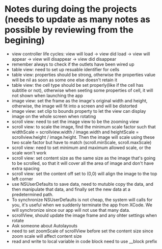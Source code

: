 # Notes during doing the projects (needs to update as many notes as possible by reviewing from the begining)

- view controller life cycles: view will load -> view did load -> view will appear -> view will disappear -> view did disappear
- remember always to check if the outlets have been wired up
- table view: need to set up resuable identifier for cells
- table view: properties should be strong, otherwise the properties value will be nil as soon as some one else doesn't retain it
- table view: the cell type should be set properly(like if the cell has subtitle or not), otherwise when seeting some properties of cell, it will not shown when launching the app
- image view: set the frame as the image's original width and height, otherwise, the image will fit into a screen and will be distorted
- image view: set clip to bounds property to let the view can display image on the whole screen when rotating
- scroll view: need to set the image view to be the zooming view
- scroll view: to scale the image, find the minimum scale factor such that widthScale = scrollview.width / image.width and heightScale = scrollview.height / image.height. Then the image will scale using these two scale factor but have to match (scroll.minScale, scroll.maxScale)
- scroll view: need to set minimum and maximum allowed scale, or the scale won't work
- scroll view: set content size as the same size as the image that's going to be scrolled, so that it will cover all the area of image and don't have extra spacing
- scroll view: set the content off set to (0,0) will align the image to the top left corner
- use NSUserDefaults to save data, need to mutuble copy the data, and then manipulate that data, and finally set the new data at a predetermined path.
- To synchronize NSUserDefaults is not cheap, the system will calls for you, it's useful when we suddenly terminate the app from XCode. We will synchronize since our app will not use that many data.
- scrollView, should update the image frame and any ohter settings when rotate
- Ask someone about Autolayouts 
- need to set zoomScale of scrollView before set the content size since zoom scale will affect content size
- read and write to local variable in code block need to use __block prefix
